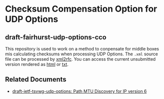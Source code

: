 # Checksum Compensation Option for UDP Options

## draft-fairhurst-udp-options-cco
This repository is used to work on a method to conpensate for middle boxes mis
calculating checksums when processing UDP Options.
The `.xml` source file can be processed by
[xml2rfc](http://xml2rfc.tools.ietf.org).  You can access the current
unsubmitted version rendered as
[html](http://xml2rfc.ietf.org/cgi-bin/xml2rfc.cgi?input=&url=https%3A%2F%2Fraw.githubusercontent.com%2Fuoaerg%2Fdraft-udp-options-cco%2Fmaster%2Fdraft-fairhurst-udp-options-cco.xml&modeAsFormat=html%2Fascii&type=towindow&Submit=Submit)
or
[txt](http://xml2rfc.ietf.org/cgi-bin/xml2rfc.cgi?input=&url=https%3A%2F%2Fraw.githubusercontent.com%2Fuoaerg%2Fdraft-udp-options-cco%2Fmaster%2Fdraft-fairhurst-udp-options-cco.xml&modeAsFormat=txt%2Fascii&type=towindow&Submit=Submit).

## Related Documents
* [draft-ietf-tsvwg-udp-options: Path MTU Discovery for IP version 6](https://tools.ietf.org/html/draft-ietf-tsvwg-udp-options)
